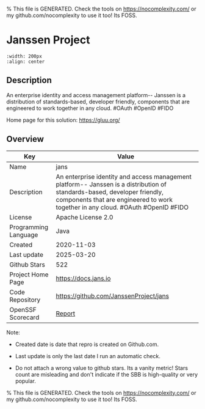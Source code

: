 
% This file is GENERATED. Check the tools on https://nocomplexity.com/ or my github.com/nocomplexity to use it too! Its FOSS. 

# Janssen Project


```{image} https://github.com/JanssenProject/jans/raw/main/docs/assets/logo/janssen_project_transparent_630px_182px.png 
:width: 200px 
:align: center 
```

## Description 

An enterprise identity and access management platform-- Janssen is a distribution of standards-based, developer friendly, components that are engineered to work together in any cloud. #OAuth #OpenID #FIDO 

Home page for this solution: https://gluu.org/ 

## Overview 

| Key | Value |
| --- | --- |
| Name | jans |
| Description | An enterprise identity and access management platform-- Janssen is a distribution of standards-based, developer friendly, components that are engineered to work together in any cloud. #OAuth #OpenID #FIDO |
| License | Apache License 2.0 |
| Programming Language | Java |
| Created | 2020-11-03 |
| Last update | 2025-03-20 |
| Github Stars | 522 |
| Project Home Page | https://docs.jans.io |
| Code Repository | https://github.com/JanssenProject/jans |
| OpenSSF Scorecard | [Report](https://securityscorecards.dev/viewer/?uri=github.com/JanssenProject/jans) |

Note:
 - Created date is date that repro is created on Github.com. 

- Last update is only the last date I run an automatic check. 

- Do not attach a wrong value to github stars. Its a vanity metric! Stars count are misleading and 
don't indicate if the SBB is high-quality or very popular.

% This file is GENERATED. Check the tools on https://nocomplexity.com/ or my github.com/nocomplexity to use it too! Its FOSS. 

